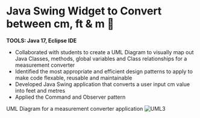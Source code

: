 # Java Swing Widget to Convert between cm, ft &amp; m 📏


<b>TOOLS: Java 17, Eclipse IDE </b><br>


- Collaborated with students to create a UML Diagram to visually map out Java Classes, methods, global variables and Class relationships for a measurement converter
- Identified the most appropriate and efficient design patterns to apply to make code flexable, reusable and maintainable
- Developed Java Swing application that converts a user input cm value into feet and metres 
- Applied the Command and Observer pattern

UML Diagram for a measurement converter application
![UML3](https://user-images.githubusercontent.com/26531382/151528409-cf888853-974f-4582-8903-5f58d1aa9e42.png)
